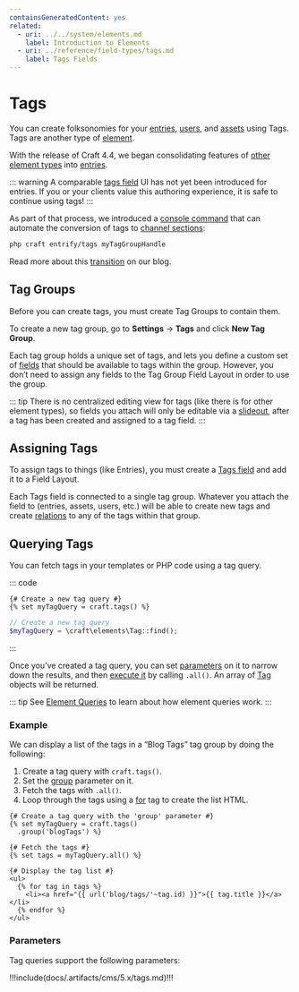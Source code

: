 ```yaml
---
containsGeneratedContent: yes
related:
  - uri: ../../system/elements.md
    label: Introduction to Elements
  - uri: ../reference/field-types/tags.md
    label: Tags Fields
---
```


# Tags

You can create folksonomies for your [entries](entries.md), [users](users.md), and [assets](assets.md) using Tags. Tags are another type of [element](./elements.md).

<Block label="Migrating to Channels">

With the release of Craft 4.4, we began consolidating features of [other element types](elements.md) into [entries](entries.md).

::: warning
A comparable [tags field](tags-fields.md) UI has not yet been introduced for entries. If you or your clients value this authoring experience, it is safe to continue using tags!
:::

As part of that process, we introduced a [console command](console-commands.md#entrify-categories) that can automate the conversion of tags to [channel sections](entries.md#channels):

```bash
php craft entrify/tags myTagGroupHandle
```

Read more about this [transition](https://craftcms.com/blog/entrification) on our blog.

</Block>

## Tag Groups

Before you can create tags, you must create Tag Groups to contain them.

To create a new tag group, go to **Settings** → **Tags** and click **New Tag Group**.

Each tag group holds a unique set of tags, and lets you define a custom set of [fields](fields.md) that should be available to tags within the group. However, you don’t need to assign any fields to the Tag Group Field Layout in order to use the group.

::: tip
There is no centralized editing view for tags (like there is for other element types), so fields you attach will only be editable via a [slideout](./control-panel.md#slideouts), after a tag has been created and assigned to a tag field.
:::

## Assigning Tags

To assign tags to things (like Entries), you must create a [Tags field](tags-fields.md) and add it to a Field Layout.

Each Tags field is connected to a single tag group. Whatever you attach the field to (entries, assets, users, etc.) will be able to create new tags and create [relations](relations.md) to any of the tags within that group.

## Querying Tags

You can fetch tags in your templates or PHP code using a tag query.

::: code
```twig
{# Create a new tag query #}
{% set myTagQuery = craft.tags() %}
```
```php
// Create a new tag query
$myTagQuery = \craft\elements\Tag::find();
```
:::

Once you’ve created a tag query, you can set [parameters](#parameters) on it to narrow down the results, and then [execute it](element-queries.md#executing-element-queries) by calling `.all()`. An array of [Tag](craft4:craft\elements\Tag) objects will be returned.

::: tip
See [Element Queries](element-queries.md) to learn about how element queries work.
:::

### Example

We can display a list of the tags in a “Blog Tags” tag group by doing the following:

1. Create a tag query with `craft.tags()`.
2. Set the [group](#group) parameter on it.
3. Fetch the tags with `.all()`.
4. Loop through the tags using a [for](https://twig.symfony.com/doc/3.x/tags/for.html) tag to create the list HTML.

```twig
{# Create a tag query with the 'group' parameter #}
{% set myTagQuery = craft.tags()
  .group('blogTags') %}

{# Fetch the tags #}
{% set tags = myTagQuery.all() %}

{# Display the tag list #}
<ul>
  {% for tag in tags %}
    <li><a href="{{ url('blog/tags/'~tag.id) }}">{{ tag.title }}</a></li>
  {% endfor %}
</ul>
```

### Parameters

Tag queries support the following parameters:

<!-- This section of the page is dynamically generated! Changes to the file below may be overwritten by automated tools. -->
!!!include(docs/.artifacts/cms/5.x/tags.md)!!!
